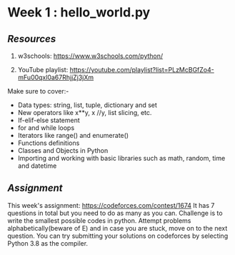 # **Week 1 : hello_world.py**

## *Resources*

1. w3schools: <https://www.w3schools.com/python/>

2. YouTube playlist: <https://youtube.com/playlist?list=PLzMcBGfZo4-mFu00qxl0a67RhjjZj3jXm>

Make sure to cover:-

- Data types: string, list, tuple, dictionary and set
- New operators like x**y, x //y, list slicing, etc.
- If-elif-else statement
- for and while loops
- Iterators like range() and enumerate()
- Functions definitions
- Classes and Objects in Python
- Importing and working with basic libraries such as math, random, time and datetime

## *Assignment*

This week's assignment: <https://codeforces.com/contest/1674>
It has 7 questions in total but you need to do as many as you can. Challenge is to write the smallest possible codes in python. Attempt problems alphabetically(beware of E) and in case you are stuck, move on to the next question. You can try submitting your solutions on codeforces by selecting Python 3.8 as the compiler.
